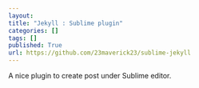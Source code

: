 ```yaml
---
layout:
title: "Jekyll : Sublime plugin"
categories: []
tags: []
published: True
url: https://github.com/23maverick23/sublime-jekyll
---
```


A nice plugin to create post under Sublime editor.
